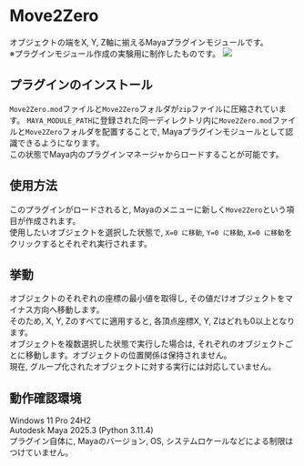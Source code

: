 # Move2Zero
オブジェクトの端をX, Y, Z軸に揃えるMayaプラグインモジュールです。  
※プラグインモジュール作成の実験用に制作したものです。
![](/README_resource/Move2Zero_demo.gif)
## プラグインのインストール
`Move2Zero.mod`ファイルと`Move2Zero`フォルダが`zip`ファイルに圧縮されています。
`MAYA_MODULE_PATH`に登録された同一ディレクトリ内に`Move2Zero.mod`ファイルと`Move2Zero`フォルダを配置することで, Mayaプラグインモジュールとして認識できるようになります。  
この状態でMaya内のプラグインマネージャからロードすることが可能です。
## 使用方法
このプラグインがロードされると, Mayaのメニューに新しく`Move2Zero`という項目が作成されます。  
使用したいオブジェクトを選択した状態で, `X=0 に移動`, `Y=0 に移動`, `X=0 に移動`をクリックするとそれぞれ実行されます。  
## 挙動
オブジェクトのそれぞれの座標の最小値を取得し, その値だけオブジェクトをマイナス方向へ移動します。  
そのため, X, Y, Zのすべてに適用すると, 各頂点座標X, Y, Zはどれも0以上となります。  
オブジェクトを複数選択した状態で実行した場合は, それぞれのオブジェクトごとに移動します。オブジェクトの位置関係は保持されません。  
現在, グループ化されたオブジェクトに対する実行には対応していません。
## 動作確認環境
Windows 11 Pro 24H2  
Autodesk Maya 2025.3 (Python 3.11.4)  
プラグイン自体に, Mayaのバージョン, OS, システムロケールなどによる制限はつけていません。